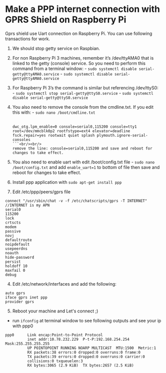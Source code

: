 # Make a PPP internet connection with GPRS Shield on Raspberry Pi

Gprs shield use Uart connection on Raspberry Pi. You can use following transactions for work. 

1. We should stop getty service on Raspbian.
  1. For non Raspberry Pi 3 machines, remember it’s /dev/ttyAMA0 that is linked to the getty (console) service. So you need to perform this command from a terminal window:
    - `sudo systemctl disable serial-getty@ttyAMA0.service`
    - `sudo systemctl disable serial-getty@ttyAMA0.service`
  
  2. For Raspberry Pi 3’s the command is similar but referencing /dev/ttyS0:
    - `sudo systemctl stop serial-getty@ttyS0.service`
    - `sudo systemctl disable serial-getty@ttyS0.service`
    
  3. You also need to remove the console from the cmdline.txt. If you edit this with:
    - `sudo nano /boot/cmdline.txt`<br/><br/>
      ```
      dwc_otg.lpm_enable=0 console=serial0,115200 console=tty1 root=/dev/mmcblk0p2 rootfstype=ext4 elevator=deadline fsck.repair=yes rootwait quiet splash plymouth.ignore-serial-consoles
      ```<br/><br/>
      remove the line: console=serial0,115200 and save and reboot for changes to take effect.
  4. You also need to enable uart with edit /boot/config.txt file
    - `sudo nano /boot/config.txt` and add `enable_uart=1` to bottom of file then save and reboot for changes to take effect.
      
2. Install ppp application with `sudo apt-get install ppp`
3. Edit /etc/ppp/peers/gprs file 
  ```
  connect "/usr/sbin/chat -v -f /etc/chatscripts/gprs -T INTERNET" //INTERNET is my APN
  serial0
  115200
  lock
  crtscts
  modem
  passive
  novj
  defaultroute
  noipdefault
  usepeerdns
  noauth
  hide-password
  persist
  holdoff 10
  maxfail 0
  debug

  ```
4. Edit /etc/network/interfaces  and add the following: 
  ```
  auto gprs
  iface gprs inet ppp
  provider gprs
  
  ```
5. Reboot your machine and Let's connect ;)
  - run `ifconfig` at terminal window to see following outputs and see your ip with ppp0<br/>
  ```
  ppp0      Link encap:Point-to-Point Protocol
            inet addr:10.78.232.229  P-t-P:192.168.254.254  Mask:255.255.255.255
            UP POINTOPOINT RUNNING NOARP MULTICAST  MTU:1500  Metric:1
            RX packets:38 errors:0 dropped:0 overruns:0 frame:0
            TX packets:39 errors:0 dropped:0 overruns:0 carrier:0
            collisions:0 txqueuelen:3
            RX bytes:3065 (2.9 KiB)  TX bytes:2657 (2.5 KiB)
  ```
  
